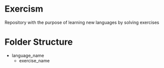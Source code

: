 # Exercism
Repository with the purpose of learning new languages by solving exercises

# Folder Structure
- language_name
  - exercise_name

